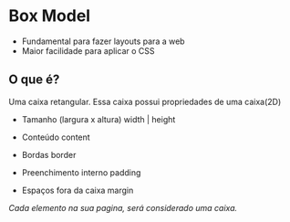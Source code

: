 # Box Model

- Fundamental para fazer layouts para a web
- Maior facilidade para aplicar o CSS

## O que é?

Uma caixa retangular.
Essa caixa possui propriedades de uma caixa(2D)

- Tamanho (largura x altura)        width | height

- Conteúdo                          content

- Bordas                            border

- Preenchimento interno             padding

- Espaços fora da caixa             margin

*Cada elemento na sua pagina, será considerado uma caixa.*
